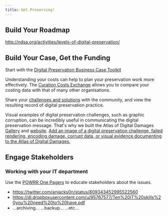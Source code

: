 ```yaml
---
title: Get Preserving!
---
```


Build Your Roadmap
------------------

<http://ndsa.org/activities/levels-of-digital-preservation/>

Build Your Case, Get the Funding
--------------------------------

Start with the [Digital Preservation Business Case Toolkit](http://wiki.dpconline.org/index.php?title=Digital_Preservation_Business_Case_Toolkit)

Understanding your costs can help to plan your preservation work more effectively. The [Curation Costs Exchange](http://www.curationexchange.org/) allows you to compare your costing data with that of many other organisations.

Share your [challenges and solutions](http://wiki.opf-labs.org/display/REQ/Digital+Preservation+and+Data+Curation+Requirements+and+Solutions) with the community, and view the resulting record of digital preservation practice.

Visual examples of digital preservation challenges, such as graphic corruption, can be incredibly useful in communicating the digital preservation message. That's why we built the Atlas of Digital Damages [Gallery](http://www.flickr.com/groups/2121762@N23/) and [website](http://www.atlasofdigitaldamages.info). [Add an image of a digital preservation challenge, failed rendering, encoding damage, corrupt data, or visual evidence documenting to the Atlas of Digital Damages.](http://www.flickr.com/groups/2121762@N23/)


Engage Stakeholders
-------------------

### Working with your IT department

Use the [POWRR One Pagers](http://powrr-wiki.lib.niu.edu/index.php/One_Pagers_tailored_to_educate_different_professionals) to educate stakeholders about the issues.

* <https://twitter.com/anjacks0n/status/809343452995522560>
* <https://dl.dropboxusercontent.com/u/95767577/Ten%20IT%20skills%20you%20need%20to%20have.pdf>
* ...archiving... ...backup... ...etc...
